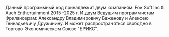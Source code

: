 Данный программный код принадлежит двум компаниям: Fox Soft Inc & Auch Enthertainment 2015 -2025 г. И двум Ведущим программистам Фрилансерам: Александру Владимировичу Баженову и Алексею Геннадьевичу Дружинину.
И может распространяться свободно в Торгово-Экономическом Союзе "БРИКС".

